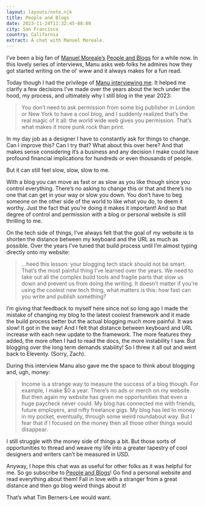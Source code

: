 ```yaml
---
layout: layouts/note.njk
title: People and Blogs
date: 2023-11-24T11:32:45-08:00
city: San Francisco
country: California
extract: A chat with Manuel Moreale.
---
```


I’ve been a big fan of [Manuel Moreale’s](https://manuelmoreale.com/about) [People and Blogs](https://peopleandblogs.com/) for a while now. In this lovely series of interviews, Manu asks web folks he admires how they got started writing on the ol’ www and it always makes for a fun read.

Today though I had the privilege of [Manu interviewing me](https://manuelmoreale.com/pb-robin-rendle). It helped me clarify a few decisions I’ve made over the years about the tech under the hood, my process, and ultimately why I still blog in the year 2023:

> You don’t need to ask permission from some big publisher in London or New York to have a cool blog, and I suddenly realized that’s the real magic of it all: the world wide web gives you permission. That’s what makes it more punk rock than print.

In my day job as a designer I have to constantly ask for things to change. Can I improve this? Can I try that? What about this over here? And that makes sense considering it’s a business and any decision I make could have profound financial implications for hundreds or even thousands of people.

But it can still feel slow, slow, slow to me.

With a blog you can move as fast or as slow as you like though since you control everything. There’s no asking to change this or that and there’s no one that can get in your way or slow you down. You don’t have to beg someone on the other side of the world to like what you do, to deem it worthy. Just the fact that you’re doing it makes it important! And so that degree of control and permission with a blog or personal website is still thrilling to me.

On the tech side of things, I’ve always felt that the goal of my website is to shorten the distance between my keyboard and the URL as much as possible. Over the years I’ve tuned that build process until I’m almost typing directly onto my website:

> ...heed this lesson: your blogging tech stack should not be smart. That’s the most painful thing I’ve learned over the years. We need to take out all the complex build tools and fragile parts that slow us down and prevent us from doing the writing. It doesn’t matter if you’re using the coolest new tech thing, what matters is this: how fast can you write and publish something?

I’m giving that feedback to myself here since not so long ago I made the mistake of changing my blog to the latest coolest framework and it made the build process better but the actual blogging much more painful. It was slow! It got in the way! And I felt that distance between keyboard and URL increase with each new update to the framework. The more features they added, the more often I had to read the docs, the more instability I saw. But blogging over the long term demands stability! So I threw it all out and went back to Eleventy. (Sorry, Zach).

During this interview Manu also gave me the space to think about blogging and, ugh, money:

> Income is a strange way to measure the success of a blog though. For example, I make $0 a year. There’s no ads or merch on my website. But then again my website has given me opportunities that even a huge paycheck never could. My blog has connected me with friends, future employers, and nifty freelance gigs. My blog has led to money in my pocket, eventually, through some weird roundabout way. But I fear that if I focused on the money then all those other things would disappear.

I still struggle with the money side of things a bit. But those sorts of opportunities to thread and weave my life into a greater tapestry of cool designers and writers can’t be measured in USD.

Anyway, I hope this chat was as useful for other folks as it was helpful for me. So go subscribe to [People and Blogs](https://peopleandblogs.com)! Go find a personal website and read everything about them! Fall in love with a stranger from a great distance and then go blog weird things about it!

That’s what Tim Berners-Lee would want.
